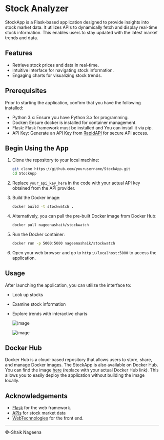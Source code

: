 # Stock Analyzer

StockApp is a Flask-based application designed to provide insights into stock market data. It utilizes APIs to dynamically fetch and display real-time stock information. This enables users to stay updated with the latest market trends and data.


## Features

- Retrieve stock prices and data in real-time.
- Intuitive interface for navigating stock information.
- Engaging charts for visualizing stock trends.

## Prerequisites

Prior to starting the application, confirm that you have the following installed:

- Python 3.x: Ensure you have Python 3.x for programming.
- Docker: Ensure docker is installed for container management.
- Flask: Flask framework must be installed and You can install it via pip.
- API Key: Generate an API Key from [RapidAPI](https://rapidapi.com/linuz/api/indian-stock-exchange-api2/playground) for secure API access.

## Begin Using the App

1. Clone the repository to your local machine:

   ```bash
   git clone https://github.com/yourusername/StockApp.git
   cd StockApp
   ```

2. Replace `your_api_key_here` in the code with your actual API key obtained from the API provider.

3. Build the Docker image:

   ```bash
   docker build -t stockwatch .
   ```

4. Alternatively, you can pull the pre-built Docker image from Docker Hub:

   ```bash
   docker pull nageenashaik/stockwatch
   ```

5. Run the Docker container:

   ```bash
   docker run -p 5000:5000 nageenashaik/stockwatch
   ```

6. Open your web browser and go to `http://localhost:5000` to access the application.

## Usage

After launching the application, you can utilize the interface to:

- Look up stocks
- Examine stock information
- Explore trends with interactive charts

  ![image](https://github.com/user-attachments/assets/76da7f2e-e35f-4537-8790-edf381f1e6aa)

  ![image](https://github.com/user-attachments/assets/facd878d-95cf-4faf-9129-1760bad1b83a)


## Docker Hub
Docker Hub is a cloud-based repository that allows users to store, share, and manage Docker images. The StockApp is also available on Docker Hub. 
You can find the image [here](https://hub.docker.com/r/nageenashaik/stockwatch) (replace with your actual Docker Hub link). This allows you to easily deploy the application without building the image locally.

## Acknowledgements

- [Flask](https://flask.palletsprojects.com/) for the web framework.
- [APIs](https://rapidapi.com/linuz/api/indian-stock-exchange-api2/playground) for stock market data 
- [WebTechnologies](https://forum.freecodecamp.org/t/documentation-of-html-and-css/551354) for the front end.
---

&copy;-Shaik Nageena
